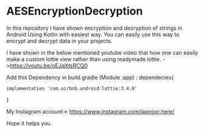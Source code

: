 # AESEncryptionDecryption

In this repository I have shown encryption and decryption of strings in Android Using Kotlin with easiest way. 
You can easily use this way to encrypt and decrypt data in your projects. 

I have shown in the below mentioned youtube video that how one can easily make a custom lottie view rather than using readymade lottie. 
->https://youtu.be/oEJqXtsRCQ0

 Add this Dependency in build.gradle (Module :app) : 
dependecies{

    implementation 'com.airbnb.android:lottie:3.4.0'

}

My Instagram account-> https://www.instagram.com/japnoor.here/

Hope it helps you.
